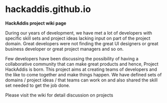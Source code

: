 hackaddis.github.io
===================

**HackAddis project wiki page**

During our years of development, we have met a lot of developers with specific skill sets and project ideas lacking input on part of the project domain. Great developers were not finding the great UI designers or great business developer or great project managers and so on.

Few developers have been discussing the possibility of having a collaborative community that can make great products and hence, Project HackAddis is born. This project aims at creating teams of developers and the like to come together and make things happen. We have defined sets of domains / project ideas / that teams can work on and also shared the skill set needed to get the job done.

Please visit the wiki for detail discussion on projects